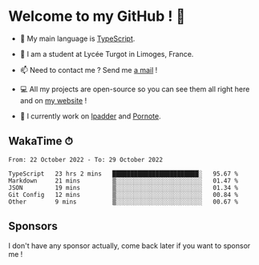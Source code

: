 # Welcome to my GitHub ! 🌃

- 🔭 My main language is [TypeScript](https://www.typescriptlang.org/).

- 🌱 I am a student at Lycée Turgot in Limoges, France.

- 📫 Need to contact me ? Send me <a href="mailto:mikkel@milescode.dev">a mail</a> !

- 💻 All my projects are open-source so you can see them all right here and on <a href="https://www.vexcited.ml">my website</a> !

- 👀 I currently work on [lpadder](https://github.com/Vexcited/lpadder) and [Pornote](https://github.com/Vexcited/Pornote).

## WakaTime ⏱

<!--START_SECTION:waka-->

```text
From: 22 October 2022 - To: 29 October 2022

TypeScript   23 hrs 2 mins   ████████████████████████░   95.67 %
Markdown     21 mins         ▒░░░░░░░░░░░░░░░░░░░░░░░░   01.47 %
JSON         19 mins         ▒░░░░░░░░░░░░░░░░░░░░░░░░   01.34 %
Git Config   12 mins         ▒░░░░░░░░░░░░░░░░░░░░░░░░   00.84 %
Other        9 mins          ▒░░░░░░░░░░░░░░░░░░░░░░░░   00.67 %
```

<!--END_SECTION:waka-->

## Sponsors

I don't have any sponsor actually, come back later if you want to sponsor me !

